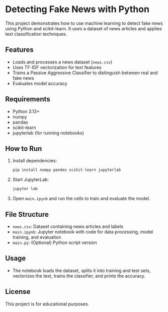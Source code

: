 # Detecting Fake News with Python

This project demonstrates how to use machine learning to detect fake news using Python and scikit-learn. It uses a dataset of news articles and applies text classification techniques.

## Features
- Loads and processes a news dataset (`news.csv`)
- Uses TF-IDF vectorization for text features
- Trains a Passive Aggressive Classifier to distinguish between real and fake news
- Evaluates model accuracy

## Requirements
- Python 3.13+
- numpy
- pandas
- scikit-learn
- jupyterlab (for running notebooks)

## How to Run
1. Install dependencies:
	```sh
	pip install numpy pandas scikit-learn jupyterlab
	```
2. Start JupyterLab:
	```sh
	jupyter lab
	```
3. Open `main.ipynb` and run the cells to train and evaluate the model.

## File Structure
- `news.csv`: Dataset containing news articles and labels
- `main.ipynb`: Jupyter notebook with code for data processing, model training, and evaluation
- `main.py`: (Optional) Python script version

## Usage
- The notebook loads the dataset, splits it into training and test sets, vectorizes the text, trains the classifier, and prints the accuracy.

## License
This project is for educational purposes.
